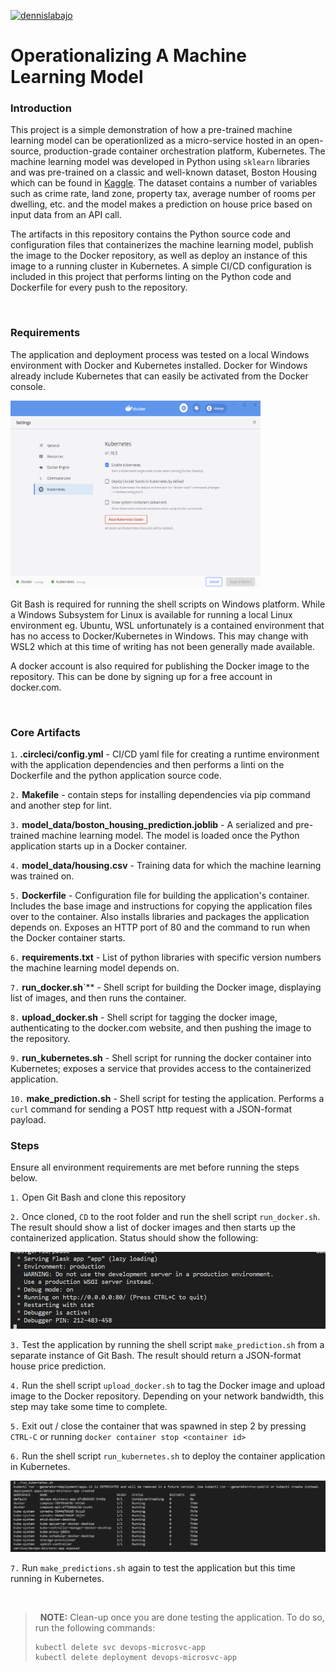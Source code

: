 [![dennislabajo](https://circleci.com/gh/circleci/circleci-docs.svg?style=svg)](https://circleci.com/gh/dennislabajo/DevOps_Microservices)


# Operationalizing A Machine Learning Model


### Introduction

This project is a simple demonstration of how a pre-trained machine learning model can be operationlized as a micro-service hosted in an open-source, production-grade container orchestration platform, Kubernetes.  The machine learning model was developed in Python using `sklearn` libraries and was pre-trained on a classic and well-known dataset, Boston Housing which can be found in [Kaggle](https://www.kaggle.com/c/boston-housing).  The dataset contains a number of variables such as crime rate, land zone, property tax, average number of rooms per dwelling, etc. and the model makes a prediction on house price based on input data from an API call.

The artifacts in this repository contains the Python source code and configuration files that containerizes the machine learning model, publish the image to the Docker repository, as well as deploy an instance of this image to a running cluster in Kubernetes.  A simple CI/CD configuration is included in this project that performs linting on the Python code and Dockerfile for every push to the repository.

<br>

### Requirements

The application and deployment process was tested on a local Windows environment with Docker and Kubernetes installed.  Docker for Windows already include Kubernetes that can easily be activated from the Docker console.

<img src="kubernetes.png" alt="drawing" style="width: 400px; height: 300px"/>

<br>

Git Bash is required for running the shell scripts on Windows platform.  While a Windows Subsystem for Linux is available for running a local Linux environment eg. Ubuntu, WSL unfortunately is a contained environment that has no access to Docker/Kubernetes in Windows.  This may change with WSL2 which at this time of writing has not been generally made available.

A docker account is also required for publishing the Docker image to the repository.  This can be done by signing up for a free account in docker.com.

<br>

### Core Artifacts

`1`.  **.circleci/config.yml** - CI/CD yaml file for creating a runtime environment with the application dependencies and then performs a linti on the Dockerfile and the python application source code.

`2.`  **Makefile** - contain steps for installing dependencies via pip command and another step for lint.

`3.`  **model_data/boston_housing_prediction.joblib** - A serialized and pre-trained machine learning model.  The model is loaded once the Python application starts up in a Docker container.

`4.`  **model_data/housing.csv** - Training data for which the machine learning was trained on.

`5.`  **Dockerfile** - Configuration file for building the application's container.  Includes the base image and instructions for copying the application files over to the container.  Also installs libraries and packages the application depends on.  Exposes an HTTP port of 80 and the command to run when the Docker container starts.

`6.`  **requirements.txt** - List of python libraries with specific version numbers the machine learning model depends on.

`7.`  **run_docker.sh**`** - Shell script for building the Docker image, displaying list of images, and then runs the container.

`8.`  **upload_docker.sh** - Shell script for tagging the docker image, authenticating to the docker.com website, and then pushing the image to the repository.

`9.`  **run_kubernetes.sh** - Shell script for running the docker container into Kubernetes; exposes a service that provides access to the containerized application.

`10.` **make_prediction.sh** - Shell script for testing the application.  Performs a `curl` command for sending a POST http request with a JSON-format payload.

### Steps

Ensure all environment requirements are met before running the steps below. 

`1.`  Open Git Bash and clone this repository

`2.`  Once cloned, `CD` to the root folder and run the shell script `run_docker.sh`.  The result should show a list of docker images and then starts up the containerized application.  Status should show the following:

<img src="run_docker.png" />

<br>

`3.`  Test the application by running the shell script `make_prediction.sh` from a separate instance of Git Bash.  The result should return a JSON-format house price prediction.

`4.`  Run the shell script `upload_docker.sh` to tag the Docker image and upload image to the Docker repository.  Depending on your network bandwidth, this step may take some time to complete.

`5.`  Exit out / close the container that was spawned in step 2 by pressing `CTRL-C` or running  `docker container stop <container id>`

`6.`  Run the shell script `run_kubernetes.sh` to deploy the container application in Kubernetes.

<img src="run_kubernetes.png" />

<br>

`7.`  Run `make_predictions.sh` again to test the application but this time running in Kubernetes.

<br>

> &nbsp;
> **NOTE:**  Clean-up once you are done testing the application.  To do so, run the following commands:
>```
> kubectl delete svc devops-microsvc-app
> kubectl delete deployment devops-microsvc-app
>```

